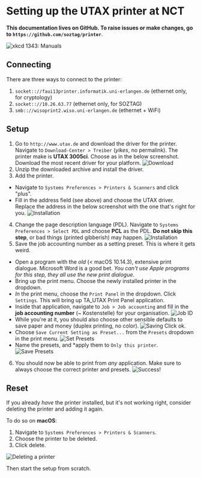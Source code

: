 # Setting up the UTAX printer at NCT

**This documentation lives on GitHub.
To raise issues or make changes, go to `https://github.com/soztag/printer`**.

![xkcd 1343: *Manuals*](https://imgs.xkcd.com/comics/manuals.png)


## Connecting

There are three ways to connect to the printer:

1. `socket:://faui13printer.informatik.uni-erlangen.de` (ethernet only, for cryptology)
2. `socket:://10.26.63.77` (ethernet only, for SOZTAG)
3. `smb:://wisoprint2.wiso.uni-erlangen.de` (ethernet + WiFi)


## Setup

1. Go to `http://www.utax.de` and download the driver for the printer.
  Navigate to `Download-Center > Treiber` (*yikes*, no permalink).
  The printer make is **UTAX 3005ci**.
  Choose as in the below screenshot.
  Download the most recent driver for your platform.
  ![Download](https://github.com/maxheld83/printer/blob/master/download.png?raw=true)
2. Unzip the downloaded archive and install the driver.
3. Add the printer.
  - Navigate to `Systems Preferences > Printers & Scanners` and click "plus".
  - Fill in the address field (see above) and choose the UTAX driver.
    Replace the address in the below screenshot with the one that's right for you.
    ![Installation](https://github.com/maxheld83/printer/blob/master/installation.png?raw=true)
4. Change the page description language (PDL).
  Navigate to `Systems Preferences > Select PDL` and choose **PCL** as the PDL.
  **Do not skip this step**, or bad things (printed gibberish) may happen.
  ![Installation](https://github.com/maxheld83/printer/blob/master/pdl.png?raw=true)
5. Save the job accounting number as a setting preset.
  This is where it gets weird.
  - Open a program with the *old* (< macOS 10.14.3), extensive print dialogue.
    Microsoft Word is a good bet.
    *You can't use Apple programs for this step, they all use the new print dialogue*.
  - Bring up the print menu. 
    Choose the newly installed printer in the dropdown.
  - *In* the print menu, choose the `Print Panel` in the dropdown.
    Click `Settings`.
    This will bring up TA_UTAX Print Panel application.
  - Inside that application, navigate to `Job > Job accounting` and fill in the **job accounting number** (~ Kostenstelle) for your organisation.
    ![Job ID](https://github.com/maxheld83/printer/blob/master/job_id.png?raw=true)
  - While you're at it, you should also choose other sensible defaults to save paper and money (duplex printing, no color).
    ![Saving](https://github.com/maxheld83/printer/blob/master/saving.png?raw=true)
    Click ok.
  - Choose `Save Current Setting as Preset...` from the `Presets` dropdown in the print menu.
    ![Set Presets](https://github.com/maxheld83/printer/blob/master/set_presets.png?raw=true)
  - Name the presets, and *apply them to `Only this printer`.
    ![Save Presets](https://github.com/maxheld83/printer/blob/master/save_presets.png?raw=true)
6. You should now be able to print from *any* application.
  Make sure to always choose the correct printer and presets.
  ![Success!](https://github.com/maxheld83/printer/blob/master/success.png?raw=true)


## Reset

If you already *have* the printer installed, but it's not working right, consider deleting the printer and adding it again.

To do so on **macOS**:

1. Navigate to `Systems Preferences > Printers & Scanners`.
2. Choose the printer to be deleted.
3. Click delete.

![Deleting a printer](https://github.com/maxheld83/printer/blob/master/deletion.png?raw=true)

Then start the setup from scratch.
